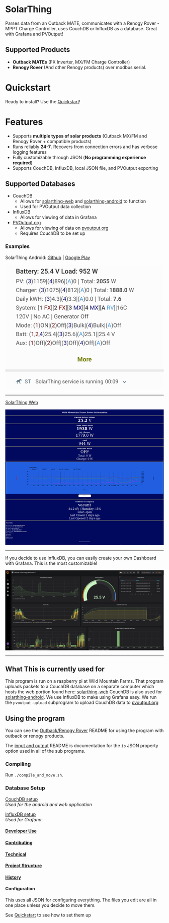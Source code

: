 # SolarThing
Parses data from an Outback MATE, communicates with a Renogy Rover - MPPT Charge Controller, uses CouchDB or InfluxDB as a database. Great with Grafana and PVOutput!

## Supported Products
* <strong>Outback MATEs</strong> (FX Inverter, MX/FM Charge Controller)
* <strong>Renogy Rover</strong> (And other Renogy products) over modbus serial.

# Quickstart
Ready to install? Use the [Quickstart](docs/quickstart.md)!

# Features
* Supports **multiple types of solar products** (Outback MX/FM and Renogy Rover + compatible products)
* Runs reliably **24-7**. Recovers from connection errors and has verbose logging features
* Fully customizable through JSON (**No programming experience required**)
* Supports CouchDB, InfluxDB, local JSON file, and PVOutput exporting

## Supported Databases
* CouchDB
  * Allows for [solarthing-web](https://github.com/wildmountainfarms/solarthing-web) and [solarthing-android](https://github.com/wildmountainfarms/solarthing-android) to function
  * Used for PVOutput data collection
* InfluxDB
  * Allows for viewing of data in Grafana
* [PVOutput.org](https://pvoutput.org)
  * Allows for viewing of data on [pvoutput.org](https://pvoutput.org)
  * Requires CouchDB to be set up


### Examples
SolarThing Android: [Github](https://github.com/wildmountainfarms/solarthing-android)
|
[Google Play](https://play.google.com/store/apps/details?id=me.retrodaredevil.solarthing.android)

![alt text](docs/solarthing-android-example.jpg "SolarThing Android Notification")
<hr/>

[SolarThing Web](https://github.com/wildmountainfarms/solarthing-web)

![alt text](docs/solarthing-web-example.png "SolarThing Web")
<hr/>
If you decide to use InfluxDB, you can easily create your own Dashboard with Grafana. This is the most customizable!

![alt text](docs/grafana-example.png "SolarThing with Grafana")

<hr/>

## What This is currently used for
This program is run on a raspberry pi at Wild Mountain Farms.
That program uploads packets to a CouchDB database on a separate computer which hosts the web portion
found here: [solarthing-web](https://github.com/wildmountainfarms/solarthing-web) CouchDB is also used for [solarthing-android](https://github.com/wildmountainfarms/solarthing-android). 
We use InfluxDB to make using Grafana easy. We run the `pvoutput-upload` subprogram to upload CouchDB data to [pvoutput.org](https://pvoutput.org)

## Using the program
You can see the [Outback/Renogy Rover](solar/README.md) README for using the program with outback or renogy products.

The [input and output](docs/input_and_outputs.md) README is documentation for the `io` JSON property option used in all of the sub programs.


### Compiling
Run `./compile_and_move.sh`.

### Database Setup
[CouchDB setup](docs/couchdb.md)<br/>
*Used for the android and web application*

[InfluxDB setup](docs/influxdb_config.md)<br/>
*Used for Grafana*

#### [Developer Use](docs/developer_use.md)
#### [Contributing](CONTRIBUTING.md)
#### [Technical](docs/technical/technical.md)
#### [Project Structure](docs/technical/project_structure.md)
#### [History](docs/history.md)

#### Configuration
This uses all JSON for configuring everything. The files you edit are all in one place unless you decide to move them.

See [Quickstart](docs/quickstart.md) to see how to set them up

